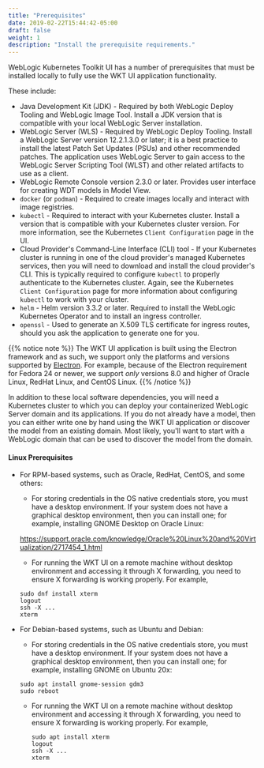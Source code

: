 ```yaml
---
title: "Prerequisites"
date: 2019-02-22T15:44:42-05:00
draft: false
weight: 1
description: "Install the prerequisite requirements."
---
```



WebLogic Kubernetes Toolkit UI has a number of prerequisites that must be installed locally to fully use the
WKT UI application functionality.  

These include:

- Java Development Kit (JDK) - Required by both WebLogic Deploy Tooling and WebLogic Image Tool.
  Install a JDK version that is compatible with your local WebLogic Server installation.
- WebLogic Server (WLS) - Required by WebLogic Deploy Tooling.  Install a WebLogic Server version
  12.2.1.3.0 or later; it is a best practice to install the latest Patch Set Updates (PSUs) and other recommended patches. The
  application uses WebLogic Server to gain access to the WebLogic Server Scripting Tool (WLST) and other related artifacts to use
  as a client.
- WebLogic Remote Console version 2.3.0 or later. Provides user interface for creating WDT models in Model View.
- `docker` (or `podman`) - Required to create images locally and interact with image registries.
- `kubectl` - Required to interact with your Kubernetes cluster.  Install a version that is
  compatible with your Kubernetes cluster version.  For more information, see the Kubernetes `Client Configuration` page in the UI.
- Cloud Provider's Command-Line Interface (CLI) tool -  If your Kubernetes cluster is running in one of the cloud
  provider's managed Kubernetes services, then you will need to download and install the cloud provider's CLI.  This is
  typically required to configure `kubectl` to properly authenticate to the Kubernetes cluster. Again, see the Kubernetes
  `Client Configuration` page for more information about configuring `kubectl` to work with your cluster.
- `helm` - Helm version 3.3.2 or later. Required to install the WebLogic Kubernetes Operator and to install an ingress controller.
- `openssl` - Used to generate an X.509 TLS certificate for ingress routes, should you ask the application
  to generate one for you.


{{% notice note %}} The WKT UI application is built using the Electron framework and as such, we support only the platforms and versions supported by [Electron](https://www.electronjs.org/docs/latest/tutorial/support#supported-platforms).  For example, because of the Electron requirement for Fedora 24 or newer, we support _only_ versions 8.0 and higher of Oracle Linux, RedHat Linux, and CentOS Linux.
{{% /notice %}}

In addition to these local software dependencies, you will need a Kubernetes cluster to which you can deploy your
containerized WebLogic Server domain and its applications.  If you do not already have a model, then you can either write
one by hand using the WKT UI application or discover the model from an existing domain.  Most likely, you'll want to start
with a WebLogic domain that can be used to discover the model from the domain.

#### Linux Prerequisites

- For RPM-based systems, such as Oracle, RedHat, CentOS, and some others:

   - For storing credentials in the OS native credentials store, you must have a desktop environment. If your system does not have a graphical desktop environment, then you can install one; for example, installing GNOME Desktop on Oracle Linux:

   https://support.oracle.com/knowledge/Oracle%20Linux%20and%20Virtualization/2717454_1.html

   - For running the WKT UI on a remote machine without desktop environment and accessing it through X forwarding, you need to ensure X forwarding is working properly.  For example,

    ```
    sudo dnf install xterm
    logout
    ssh -X ...
    xterm
    ```

- For Debian-based systems, such as Ubuntu and Debian:

   - For storing credentials in the OS native credentials store, you must have a desktop environment. If your system does not have a graphical desktop environment, then you can install one; for example, installing GNOME on Ubuntu 20x:
   ```
   sudo apt install gnome-session gdm3
   sudo reboot
   ```

  - For running the WKT UI on a remote machine without desktop environment and accessing it through X forwarding, you need to ensure X forwarding is working properly.  For example,

    ```
    sudo apt install xterm
    logout
    ssh -X ...
    xterm
    ```

